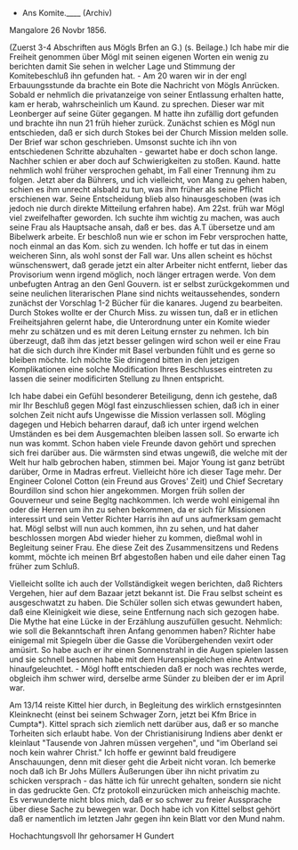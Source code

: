 + Ans Komite.____ (Archiv)

 Mangalore 26 Novbr 1856.

(Zuerst 3-4 Abschriften aus Mögls Brfen an G.) (s. Beilage.) Ich habe mir die Freiheit genommen über Mögl mit seinen eigenen Worten ein wenig zu berichten damit Sie sehen in welcher Lage und Stimmung der Komitebeschluß ihn gefunden hat. - <NL> Am 20 waren wir in der engl Erbauungsstunde da brachte ein Bote die Nachricht von Mögls Anrücken. Sobald er nehmlich die privatanzeige von seiner Entlassung erhalten hatte, kam er herab, wahrscheinlich um Kaund. zu sprechen. Dieser war mit Leonberger auf seine Güter gegangen. M hatte ihn zufällig dort gefunden und brachte ihn nun 21 früh hieher zurück. Zunächst schien es Mögl nun entschieden, daß er sich durch Stokes bei der Church Mission melden solle. Der Brief war schon geschrieben. Umsonst suchte ich ihn von entschiedenen Schritte abzuhalten - gewartet habe er doch schon lange. Nachher schien er aber doch auf Schwierigkeiten zu stoßen. Kaund. hatte nehmlich wohl früher versprochen gehabt, im Fall einer Trennung ihm zu folgen. Jetzt aber da Bührers, und ich vielleicht, von Mang zu gehen haben, schien es ihm unrecht alsbald zu tun, was ihm früher als seine Pflicht erschienen war. Seine Entscheidung blieb also hinausgeschoben (was ich jedoch nie durch direkte Mitteilung erfahren habe). Am 22st. früh war Mögl viel zweifelhafter geworden. Ich suchte ihm wichtig zu machen, was auch seine Frau als Hauptsache ansah, daß er bes. das A.T übersetze und am Bibelwerk arbeite. Er beschloß nun wie er schon im Febr versprochen hatte, noch einmal an das Kom. sich zu wenden. Ich hoffe er tut das in einem weicheren Sinn, als wohl sonst der Fall war. Uns allen scheint es höchst wünschenswert, daß gerade jetzt ein alter Arbeiter nicht entfernt, lieber das Provisorium wenn irgend möglich, noch länger ertragen werde. Von dem unbefugten Antrag an den Genl Gouvern. ist er selbst zurückgekommen und seine neulichen literarischen Plane sind nichts weitaussehendes, sondern zunächst der Vorschlag 1-2 Bücher für die kanares. Jugend zu bearbeiten. Durch Stokes wollte er der Church Miss. zu wissen tun, daß er in etlichen Freiheitsjahren gelernt habe, die Unterordnung unter ein Komite wieder mehr zu schätzen und es mit deren Leitung ernster zu nehmen. Ich bin überzeugt, daß ihm das jetzt besser gelingen wird schon weil er eine Frau hat die sich durch ihre Kinder mit Basel verbunden fühlt und es gerne so bleiben möchte. Ich möchte Sie dringend bitten in den jetzigen Komplikationen eine solche Modification Ihres Beschlusses eintreten zu lassen die seiner modificirten Stellung zu Ihnen entspricht.

Ich habe dabei ein Gefühl besonderer Beteiligung, denn ich gestehe, daß mir Ihr Beschluß gegen Mögl fast einzuschliessen schien, daß ich in einer solchen Zeit nicht aufs Ungewisse die Mission verlassen soll. Mögling dagegen und Hebich beharren darauf, daß ich unter irgend welchen Umständen es bei dem Ausgemachten bleiben lassen soll. So erwarte ich nun was kommt. Schon haben viele Freunde davon gehört und sprechen sich frei darüber aus. Die wärmsten sind etwas ungewiß, die welche mit der Welt hur halb gebrochen haben, stimmen bei. Major Young ist ganz betrübt darüber, Orme in Madras erfreut. Vielleicht höre ich dieser Tage mehr. Der Engineer Colonel Cotton (ein Freund aus Groves' Zeit) und Chief Secretary Bourdillon sind schon hier angekommen. Morgen früh sollen der Gouverneur und seine Begltg nachkommen. Ich werde wohl einigemal ihn oder die Herren um ihn zu sehen bekommen, da er sich für Missionen interessirt und sein Vetter Richter Harris ihn auf uns aufmerksam gemacht hat. Mögl selbst will nun auch kommen, ihn zu sehen, und hat daher beschlossen morgen Abd wieder hieher zu kommen, dießmal wohl in Begleitung seiner Frau. Ehe diese Zeit des Zusammensitzens und Redens kommt, möchte ich meinen Brf abgestoßen haben und eile daher einen Tag früher zum Schluß.

Vielleicht sollte ich auch der Vollständigkeit wegen berichten, daß Richters Vergehen, hier auf dem Bazaar jetzt bekannt ist. Die Frau selbst scheint es ausgeschwatzt zu haben. Die Schüler sollen sich etwas gewundert haben, daß eine Kleinigkeit wie diese, seine Entfernung nach sich gezogen habe. Die Mythe hat eine Lücke in der Erzählung auszufüllen gesucht. Nehmlich: wie soll die Bekanntschaft ihren Anfang genommen haben? Richter habe einigemal mit Spiegeln über die Gasse die Vorübergehenden vexirt oder amüsirt. So habe auch er ihr einen Sonnenstrahl in die Augen spielen lassen und sie schnell besonnen habe mit dem Hurenspiegelchen eine Antwort hinaufgeleuchtet. - Mögl hofft entschieden daß er noch was rechtes werde, obgleich ihm schwer wird, derselbe arme Sünder zu bleiben der er im April war.

Am 13/14 reiste Kittel hier durch, in Begleitung des wirklich ernstgesinnten Kleinknecht (einst bei seinem Schwager Zorn, jetzt bei Kfm Brice in Cumpta*). Kittel sprach sich ziemlich nett darüber aus, daß er so manche Torheiten sich erlaubt habe. Von der Christianisirung Indiens aber denkt er kleinlaut "Tausende von Jahren müssen vergehen", und "im Oberland sei noch kein wahrer Christ." Ich hoffe er gewinnt bald freudigere Anschauungen, denn mit dieser geht die Arbeit nicht voran. Ich bemerke noch daß ich Br Johs Müllers Äußerungen über ihn nicht privatim zu schicken versprach - das hätte ich für unrecht gehalten, sondern sie nicht in das gedruckte Gen. Cfz protokoll einzurücken mich anheischig machte. Es verwunderte nicht blos mich, daß er so schwer zu freier Aussprache über diese Sache zu bewegen war. Doch habe ich von Kittel selbst gehört daß er namentlich im letzten Jahr gegen ihn kein Blatt vor den Mund nahm.

 Hochachtungsvoll Ihr gehorsamer
 H Gundert

